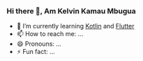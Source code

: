 ### Hi there 👋, Am Kelvin Kamau Mbugua

- 🌱 I’m currently learning [Kotlin](https://kotlinlang.org) and [Flutter](https://flutter.dev/)
- 📫 How to reach me: ...
- 😄 Pronouns: ...
- ⚡ Fun fact: ...

<!--
**kamau-mbugua/kamau-mbugua** is a ✨ _special_ ✨ repository because its `README.md` (this file) appears on your GitHub profile.

Here are some ideas to get you started:

- 🔭 I’m currently working on ...
- 🌱 I’m currently learning ...
- 👯 I’m looking to collaborate on ...
- 🤔 I’m looking for help with ...
- 💬 Ask me about ...
- 📫 How to reach me:[![Twitter URL](https://img.shields.io/twitter/url/https/twitter.com/mbuguakamau_.svg?style=social&label=Follow%20%40mbuguakamau_)](https://twitter.com/mbuguakamau_)
- 
- 😄 Pronouns: ...
- ⚡ Fun fact: ...
-->
